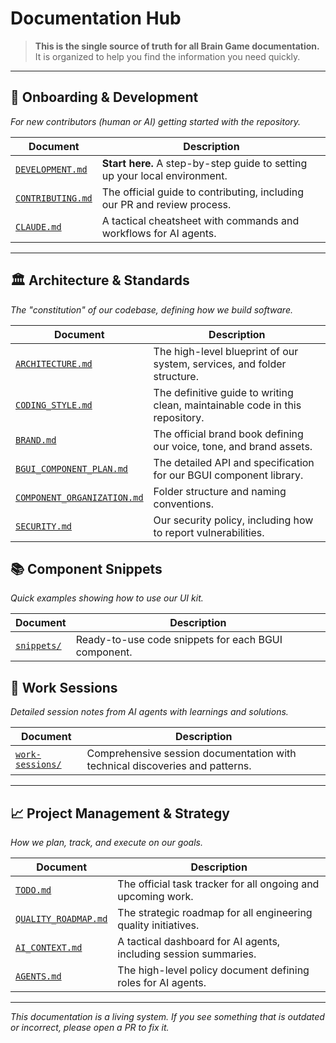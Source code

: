 # Documentation Hub

> **This is the single source of truth for all Brain Game documentation.** It is organized to help you find the information you need quickly.

---

## 🚀 Onboarding & Development
*For new contributors (human or AI) getting started with the repository.*

| Document | Description |
|---|---|
| [`DEVELOPMENT.md`](./DEVELOPMENT.md) | **Start here.** A step-by-step guide to setting up your local environment. |
| [`CONTRIBUTING.md`](../.github/CONTRIBUTING.md) | The official guide to contributing, including our PR and review process. |
| [`CLAUDE.md`](./CLAUDE.md) | A tactical cheatsheet with commands and workflows for AI agents. |

---

## 🏛️ Architecture & Standards
*The "constitution" of our codebase, defining how we build software.*

| Document | Description |
|---|---|
| [`ARCHITECTURE.md`](./ARCHITECTURE.md) | The high-level blueprint of our system, services, and folder structure. |
| [`CODING_STYLE.md`](./CODING_STYLE.md) | The definitive guide to writing clean, maintainable code in this repository. |
| [`BRAND.md`](./BRAND.md) | The official brand book defining our voice, tone, and brand assets. |
| [`BGUI_COMPONENT_PLAN.md`](./BGUI_COMPONENT_PLAN.md) | The detailed API and specification for our BGUI component library. |
| [`COMPONENT_ORGANIZATION.md`](./COMPONENT_ORGANIZATION.md) | Folder structure and naming conventions. |
| [`SECURITY.md`](../.github/SECURITY.md) | Our security policy, including how to report vulnerabilities. |

## 📚 Component Snippets
*Quick examples showing how to use our UI kit.*

| Document | Description |
|---|---|
| [`snippets/`](./snippets) | Ready-to-use code snippets for each BGUI component. |

## 📝 Work Sessions
*Detailed session notes from AI agents with learnings and solutions.*

| Document | Description |
|---|---|
| [`work-sessions/`](./work-sessions) | Comprehensive session documentation with technical discoveries and patterns. |

---

## 📈 Project Management & Strategy
*How we plan, track, and execute on our goals.*

| Document | Description |
|---|---|
| [`TODO.md`](./TODO.md) | The official task tracker for all ongoing and upcoming work. |
| [`QUALITY_ROADMAP.md`](./QUALITY_ROADMAP.md) | The strategic roadmap for all engineering quality initiatives. |
| [`AI_CONTEXT.md`](./AI_CONTEXT.md) | A tactical dashboard for AI agents, including session summaries. |
| [`AGENTS.md`](./AGENTS.md) | The high-level policy document defining roles for AI agents. |

---

*This documentation is a living system. If you see something that is outdated or incorrect, please open a PR to fix it.* 